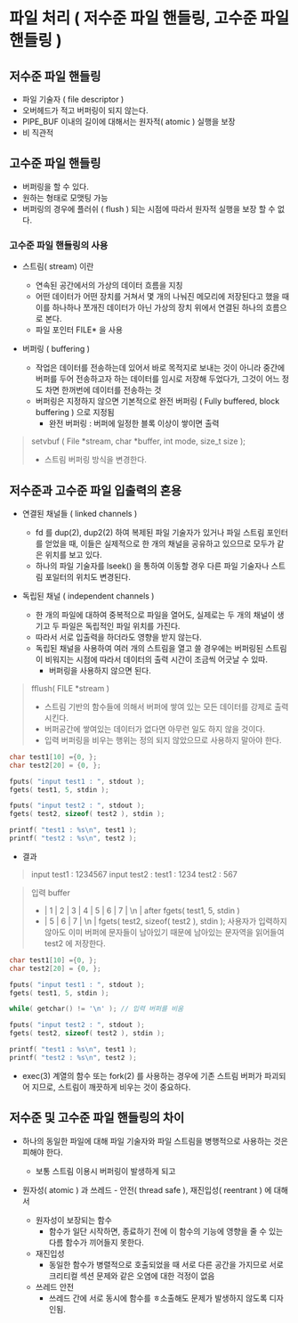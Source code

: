 # 파일 처리 ( 저수준 파일 핸들링, 고수준 파일 핸들링 )

## 저수준 파일 핸들링
* 파일 기술자 ( file descriptor ) 
* 오버헤드가 적고 버퍼링이 되지 않는다.
* PIPE_BUF 이내의 길이에 대해서는 원자적( atomic ) 실행을 보장
* 비 직관적


## 고수준 파일 핸들링
* 버퍼링을 할 수 있다.
* 원하는 형태로 모맷팅 가능
* 버퍼링의 경우에 플러쉬 ( flush ) 되는 시점에 따라서 원자적 실행을 보장 할 수 없다.

### 고수준 파일 핸들링의 사용
* 스트림( stream) 이란
	- 연속된 공간에서의 가상의 데이터 흐름을 지칭
	- 어떤 데이터가 어떤 장치를 거쳐서 몇 개의 나눠진 메모리에 저장된다고 했을 때
	이를 하나하나 쪼개진 데이터가 아닌 가상의 장치 위에서 연결된 하나의 흐름으로 본다.
	- 파일 포인터 FILE* 을 사용

* 버퍼링 ( buffering )
	-  작업은 데이터를 전송하는데 있어서 바로 목적지로 보내는 것이 아니라
	중간에 버퍼를 두어 전송하고자 하는 데이터를 임시로 저장해 두었다가, 그것이 어느 정도 차면 한꺼번에 데이터를 전송하는 것
	- 버퍼링은 지정하지 않으면 기본적으로 완전 버퍼링 ( Fully buffered, block buffering ) 으로 지정됨
		- 완전 버퍼링 : 버퍼에 일정한 블록 이상이 쌓이면 출력


> setvbuf ( File *stream, char *buffer, int mode, size_t size );
> - 스트림 버퍼링 방식을 변경한다.



## 저수준과 고수준 파일 입출력의 혼용
* 연결된 채널들 ( linked channels )
	- fd 를 dup(2), dup2(2) 하여 복제된 파일 기술자가 있거나 파일 스트림 포인터를 얻었을 때, 이들은 실제적으로 한 개의 채널을 공유하고 있으므로 모두가 같은 위치를 보고 있다.
	- 하나의 파일 기술자를 lseek() 을 통하여 이동할 경우 다른 파일 기술자나 스트림 포일터의 위치도 변경된다.

* 독립된 채널 ( independent channels )
	- 한 개의 파일에 대하여 중복적으로 파일을 열어도, 실제로는 두 개의 채널이 생기고 두 파일은 독립적인 파일 위치를 가진다.
	- 따라서 서로 입출력을 하더라도 영향을 받지 않는다.
	- 독립된 채널을 사용하여 여러 개의 스트림을 열고 쓸 경우에는 버퍼링된 스트림이 비워지는 시점에 따라서 데이터의 출력 시간이 조금씩 어긋날 수 있따.
		* 버퍼링을 사용하지 않으면 된다.
	

> fflush( FILE *stream )
> - 스트림 기반의 함수들에 의해서 버퍼에 쌓여 있는 모든 데이터를 강제로 출력시킨다. 
> - 버퍼공간에 쌓여있는 데이터가 없다면 아무런 일도 하지 않을 것이다.
> - 입력 버퍼링을 비우는 행위는 정의 되지 않았으므로 사용하지 말아야 한다.

```c++
char test1[10] ={0, };
char test2[20] = {0, };

fputs( "input test1 : ", stdout );
fgets( test1, 5, stdin );

fputs( "input test2 : ", stdout );
fgets( test2, sizeof( test2 ), stdin );

printf( "test1 : %s\n", test1 );
printf( "test2 : %s\n", test2 );
```
* 결과
> input test1 : 1234567
> input test2 : test1 : 1234
> test2 : 567

> 입력 buffer
> 	* | 1 | 2 | 3 | 4 | 5 | 6 | 7 | \n |
> after fgets( test1, 5, stdin )
> 	* | 5 | 6 | 7 | \n |
> fgets( test2, sizeof( test2 ), stdin );
> 사용자가 입력하지 않아도 이미 버퍼에 문자들이 남아있기 때문에 남아있는 문자역을 읽어들여 test2 에 저장한다.

```c++
char test1[10] ={0, };
char test2[20] = {0, };

fputs( "input test1 : ", stdout );
fgets( test1, 5, stdin );

while( getchar() != '\n' ); // 입력 버퍼를 비움

fputs( "input test2 : ", stdout );
fgets( test2, sizeof( test2 ), stdin );

printf( "test1 : %s\n", test1 );
printf( "test2 : %s\n", test2 );
```

* exec(3) 계열의 함수 또는 fork(2) 를 사용하는 경우에 기존 스트림 버퍼가 파괴되어 지므로, 스트림이 깨끗하게 비우는 것이 중요하다.


## 저수준 및 고수준 파일 핸들링의 차이

* 하나의 동일한 파일에 대해 파일 기술자와 파일 스트림을 병행적으로 사용하는 것은 피해야 한다.
	- 보통 스트림 이용시 버퍼링이 발생하게 되고

* 원자성( atomic ) 과 쓰레드 - 안전( thread safe ), 재진입성( reentrant ) 에 대해서
	- 원자성이 보장되는 함수
		* 함수가 일단 시작하면, 종료하기 전에 이 함수의 기능에 영향을 줄 수 있는 다름 함수가 끼어들지 못한다.
	- 재진입성
		* 동일한 함수가 병렬적으로 호출되었을 때 서로 다른 공간을 가지므로 서로 크리티컬 섹션 문제와 같은 오염에 대한 걱정이 없음
	- 쓰레드 안전
		* 쓰레드 간에 서로 동시에 함수를 ㅎ소출해도 문제가 발생하지 않도록 디자인됨.
